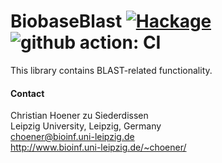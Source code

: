# BiobaseBlast [![Hackage](https://img.shields.io/hackage/v/BiobaseBlast.svg)](https://hackage.haskell.org/package/BiobaseBlast) ![github action: CI](https://github.com/choener/BiobaseBlast/actions/workflows/ci.yml/badge.svg)


This library contains BLAST-related functionality.



#### Contact

Christian Hoener zu Siederdissen  
Leipzig University, Leipzig, Germany  
choener@bioinf.uni-leipzig.de  
http://www.bioinf.uni-leipzig.de/~choener/  

